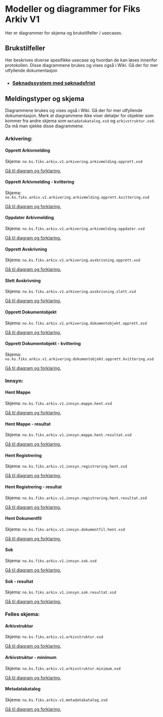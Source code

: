# Modeller og diagrammer for Fiks Arkiv V1

Her er diagrammer for skjema og brukstilfeller / usecases.

## Brukstilfeller
Her beskrives diverse spesifikke usecase og hvordan de kan løses innenfor protokollen.
Disse diagrammene brukes og vises også i Wiki. Gå der for mer utfyllende dokumentasjon

* ### [Søknadssystem med søknadsfrist](UseCases/Soeknadssystem-med-soeknadsfrist)

## Meldingstyper og skjema
Diagrammene brukes og vises også i Wiki. Gå der for mer utfyllende dokumentasjon.
Merk at diagrammene ikke viser detaljer for objekter som kommer fra andre skjema som `metadatakatalog.xsd` og `arkivstruktur.xsd`.
Da må man sjekke disse diagrammene. 

### Arkivering:

#### Opprett Arkivmelding
Skjema: `no.ks.fiks.arkiv.v1.arkivering.arkivmelding.opprett.xsd`

[Gå til diagram og forklaring.](SchemaModels/no/ks/fiks/arkiv/v1/arkivering/arkivmelding/opprett.md)

#### Opprett Arkivmelding - kvittering
Skjema: `no.ks.fiks.arkiv.v1.arkivering.arkivmelding.opprett.kvittering.xsd`

[Gå til diagram og forklaring.](SchemaModels/no/ks/fiks/arkiv/v1/arkivering/arkivmelding/opprett/kvittering.md)

#### Oppdater Arkivmelding
Skjema: `no.ks.fiks.arkiv.v1.arkivering.arkivmelding.oppdater.xsd`

[Gå til diagram og forklaring.](SchemaModels/no/ks/fiks/arkiv/v1/arkivering/arkivmelding/oppdater.md)

#### Opprett Avskrivning
Skjema: `no.ks.fiks.arkiv.v1.arkivering.avskrivning.opprett.xsd`

[Gå til diagram og forklaring.](SchemaModels/no/ks/fiks/arkiv/v1/arkivering/avskrivning/opprett.md)

#### Slett Avskrivning
Skjema: `no.ks.fiks.arkiv.v1.arkivering.avskrivning.slett.xsd`

[Gå til diagram og forklaring.](SchemaModels/no/ks/fiks/arkiv/v1/arkivering/avskrivning/slett.md)

#### Opprett Dokumentobjekt
Skjema: `no.ks.fiks.arkiv.v1.arkivering.dokumentobjekt.opprett.xsd`

[Gå til diagram og forklaring.](SchemaModels/no/ks/fiks/arkiv/v1/arkivering/dokumentobjekt/opprett.md)

#### Opprett Dokumentobjekt - kvittering
Skjema: `no.ks.fiks.arkiv.v1.arkivering.dokumentobjekt.opprett.kvittering.xsd`

[Gå til diagram og forklaring.](SchemaModels/no/ks/fiks/arkiv/v1/arkivering/dokumentobjekt/opprett/kvittering.md)

### Innsyn:
#### Hent Mappe
Skjema: `no.ks.fiks.arkiv.v1.innsyn.mappe.hent.xsd`

[Gå til diagram og forklaring.](SchemaModels/no/ks/fiks/arkiv/v1/innsyn/mappe/hent.md)

#### Hent Mappe - resultat
Skjema: `no.ks.fiks.arkiv.v1.innsyn.mappe.hent.resultat.xsd`

[Gå til diagram og forklaring.](SchemaModels/no/ks/fiks/arkiv/v1/innsyn/mappe/hent/resultat.md)

#### Hent Registrering
Skjema: `no.ks.fiks.arkiv.v1.innsyn.registrering.hent.xsd`

[Gå til diagram og forklaring.](SchemaModels/no/ks/fiks/arkiv/v1/innsyn/registrering/hent.md)

#### Hent Registrering - resultat
Skjema: `no.ks.fiks.arkiv.v1.innsyn.registrering.hent.resultat.xsd`

[Gå til diagram og forklaring.](SchemaModels/no/ks/fiks/arkiv/v1/innsyn/registrering/hent/resultat.md)

#### Hent Dokumentfil
Skjema: `no.ks.fiks.arkiv.v1.innsyn.dokumentfil.hent.xsd`

[Gå til diagram og forklaring.](SchemaModels/no/ks/fiks/arkiv/v1/innsyn/dokumentfil/hent.md)

#### Sok
Skjema: `no.ks.fiks.arkiv.v1.innsyn.sok.xsd`

[Gå til diagram og forklaring.](SchemaModels/no/ks/fiks/arkiv/v1/innsyn/sok.md)

#### Sok - resultat
Skjema: `no.ks.fiks.arkiv.v1.innsyn.sok.resultat.xsd`

[Gå til diagram og forklaring.](SchemaModels/no/ks/fiks/arkiv/v1/innsyn/sok/resultat/resultat.md)

### Felles skjema:

#### Arkivstruktur
Skjema: `no.ks.fiks.arkiv.v1.arkivstruktur.xsd`

[Gå til diagram og forklaring.](SchemaModels/arkivstruktur.md)

#### Arkivstruktur - minimum
Skjema: `no.ks.fiks.arkiv.v1.arkivstruktur.minimum.xsd`

[Gå til diagram og forklaring.](SchemaModels/arkivstrukturMinimum.md)

#### Metadatakatalog
Skjema: `no.ks.fiks.arkiv.v1.metadatakatalog.xsd`

[Gå til diagram og forklaring.](SchemaModels/metadatakatalog.md)
